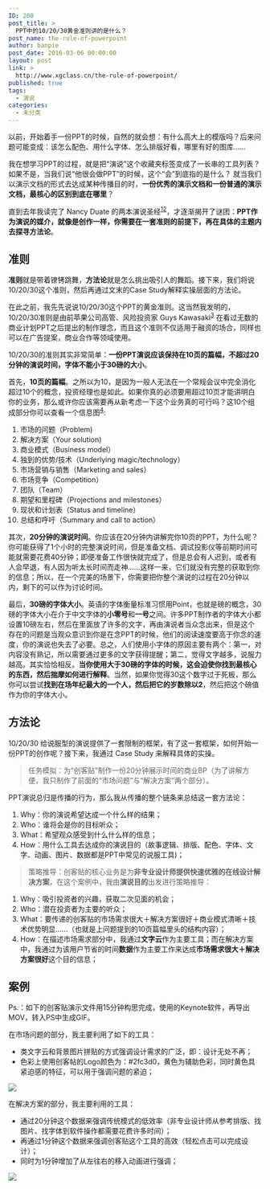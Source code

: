 ```yaml
---
ID: 200
post_title: >
  PPT中的10/20/30黄金准则讲的是什么？
post_name: the-rule-of-powerpoint
author: banpie
post_date: 2016-03-06 00:00:00
layout: post
link: >
  http://www.xgclass.cn/the-rule-of-powerpoint/
published: true
tags:
  - 演说
categories:
  - 未分类
---
```

以前，开始着手一份PPT的时候，自然的就会想：有什么高大上的模版吗？后来问题可能变成：该怎么配色、用什么字体、怎么排版好看，哪里有好的图库……

我在想学习PPT的过程，就是把“演说”这个收藏夹标签变成了一长串的工具列表？如果不是，当我们说“他很会做PPT”的时候，这个“会”到底指的是什么？ 就当我们以演示文档的形式去达成某种传播目的时，**一份优秀的演示文档和一份普通的演示文档，最核心的区别到底在哪里**？

直到去年我读完了 Nancy Duate 的两本演说圣经<sup id="fnref:1"><a href="1" rel="footnote">1</a></sup><sup id="fnref:2"><a href="2" rel="footnote">2</a></sup>，才逐渐揭开了谜团：**PPT作为演说的媒介，就像是创作一样，你需要在一套准则的前提下，再在具体的主题内去探寻方法论**。

## 准则

**准则**就是带着镣铐跳舞，**方法论**就是怎么挑出吸引人的舞蹈。接下来，我们将说10/20/30这个准则，然后再通过文末的Case Study解释实操层面的方法论。

在此之前，我先先说说10/20/30这个PPT的黄金准则。这当然我发明的，10/20/30准则是由前苹果公司高管、风险投资家 Guys Kawasaki<sup id="fnref:3"><a href="3" rel="footnote">3</a></sup> 在看过无数的商业计划PPT之后提出的制作理念，而且这个准则不仅适用于融资的场合，同样也可以在广告提案，商业合作等领域使用。

10/20/30的准则其实非常简单：**一份PPT演说应该保持在10页的篇幅，不超过20分钟的演说时间，字体不能小于30磅的大小**。

首先，**10页的篇幅**。之所以为10，是因为一般人无法在一个常规会议中完全消化超过10个的概念，投资经理也是如此。如果你真的必须要用超过10页才能讲明白你的业务，那么或许你应该需要再从新考虑一下这个业务真的可行吗？这10个组成部分你可以查看一个信息图<sup id="fnref:4"><a href="4" rel="footnote">4</a></sup>:

1.  市场的问题（Problem)
2.  解决方案（Your solution)
3.  商业模式（Business model）
4.  独到的优势/技术（Underlying magic/technology）
5.  市场营销与销售（Marketing and sales）
6.  市场竞争（Competition）
7.  团队（Team）
8.  期望和里程碑（Projections and milestones）
9.  现状和计划表（Status and timeline）
10. 总结和呼吁（Summary and call to action）

其次，**20分钟的演说时间**。你应该在20分钟内讲解完你10页的PPT，为什么呢？你可能获得了1个小时的完整演说时间，但是准备文档、调试投影仪等前期时间可能就需要花费40分钟；即便准备工作很快就完成了，但是总会有人迟到，或者有人会早退，有人因为听太长时间而走神……这样一来，它们就没有完整的获取到你的信息；所以，在一个完美的场景下，你需要把你整个演说的过程在20分钟以内，剩下的可以作为讨论时间。

最后，**30磅的字体大小**。英语的字体衡量标准习惯用Point，也就是磅的概念，30磅的字体大小在介于中文字体的**小零号**和**一号**之间。许多PPT制作者的字体大小都设置10磅左右，然后在里面放了许多的文字，再由演说者当众念出来，但是这个存在的问题是当观众意识到你是在念PPT的时候，他们的阅读速度要高于你念的速度，你的演说也失去了必要。总之，人们使用小字体的原因主要有两个：第一，对内容没有熟记，所以需要通过更多的文字获得提醒；第二，觉得文字越多，说服力越高。其实恰恰相反。**当你使用大于30磅的字体的时候，这会迫使你找到最核心的东西，然后揣摩如何进行解释**。当然，如果你觉得30这个数字过于死板，那么你可以尝试**找到在场年纪最大的一个人，然后把它的岁数除以2**，然后把这个磅值作为你的字体大小。

## 方法论

10/20/30 给说服型的演说提供了一套限制的框架，有了这一套框架，如何开始一份PPT的创作呢？接下来，我通过 Case Study 来解释具体的实操。

> 任务模拟：为“创客贴”制作一份20分钟展示时间的商业BP（为了讲解方便，我只制作了前面的“市场问题”与“解决方案”两个部分）。

PPT演说总归是传播的行为，那么我从传播的整个链条来总结这一套方法论：

1.  Why：你的演说希望达成一个什么样的结果；
2.  Who：谁将会是你的目标听众；
3.  What：希望观众感受到什么什么样的信息；
4.  How：用什么工具去达成你的演说目的（故事逻辑、排版、配色、字体、文字、动画、图片、数据都是PPT中常见的说服工具)；

> 策略推导：创客贴的核心业务是为**非专业设计师提供快速优雅的在线设计解决方案**，在这个案例中，我由**演说目的**出发进行策略推导：

1.  Why：吸引投资者的兴趣，获取二次见面的机会；
2.  Who：潜在投资者为主要的听众；
3.  What：要传递的创客贴的市场需求很大＋解决方案很好＋商业模式清晰＋技术优势明显……（也就是上问题提到的10页篇幅里头的结构内容）；
4.  How：在描述市场需求部分中，我通过**文字云**作为主要工具；而在解决方案中，我通过为该用户节省的时间**数据**作为主要工作来达成**市场需求很大＋解决方案很好**这个目的信息；

## 案例

Ps.：如下的创客贴演示文件用15分钟构思完成，使用的Keynote软件，再导出MOV，转入PS中生成GIF。

在市场问题的部分，我主要利用了如下的工具：

*   类文字云和背景图片拼贴的方式强调设计需求的广泛，即：设计无处不再；
*   色彩上使用创客帖的Logo颜色为：#2fc3d0，黄色为辅助色彩，同时黄色具紧迫感的特征，可以用于强调问题的紧迫；

![][1]

在解决方案的部分，我主要利用的工具：

*   通过20分钟这个数据来强调传统模式的低效率（非专业设计师从参考排版、找图片、找字体到软件操作都需要花费许多时间）；
*   再通过1分钟这个数据来强调创客贴这个工具的高效（轻松点击可以完成设计）；
*   同时为1分钟增加了从左往右的移入动画进行强调；

![][2]

[^1]:    
    [Slideology : The Art and Science of Creating Great Presentations][3] <a href="1" rev="footnote">↩</a>

[^2]:    
    [Resonate : Present Visual Stories that Transform Audiences][4] <a href="2" rev="footnote">↩</a>

[^3]:    
    [The Only 10 Slides You Need in Your Pitch][5] <a href="3" rev="footnote">↩</a>

[^4]:    
    [The Infographic of 10 Slides Structure][6] <a href="4" rev="footnote">↩</a>

 [1]: http://www.banpie.info/wp-content/uploads/2018/11/the-rule-of-powerpoint/part1.gif
 [2]: http://www.banpie.info/wp-content/uploads/2018/11/the-rule-of-powerpoint/part2.gif
 [3]: https://book.douban.com/subject/3251585/
 [4]: https://book.douban.com/subject/5288156/
 [5]: http://guykawasaki.com/the-only-10-slides-you-need-in-your-pitch/
 [6]: http://visual.ly/only-10-slides-you-need-pitch